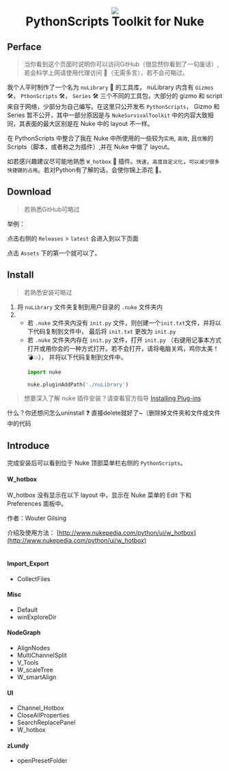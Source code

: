<h1 align="center"> 
      <img src="https://s3.dualstack.us-east-2.amazonaws.com/pythondotorg-assets/media/community/logos/python-logo-only.png">
      <br> PythonScripts Toolkit for Nuke
</h1>

## Perface

> 当你看到这个页面时说明你可以访问GitHub（很显然你看到了一句废话）, 若会科学上网请使用代理访问 :rocket:（无需多言），若不会可略过。

我个人平时制作了一个名为 `nuLibrary`  :toolbox: 的工具库， nuLibrary 内含有 `Gizmos` :hammer_and_wrench:， `PthonScripts` :hammer_and_wrench:， `Series` :hammer_and_wrench: 三个不同的工具包，大部分的 gizmo 和 script 来自于网络，少部分为自己编写。在这里只公开发布 `PythonScripts`， Gizmo 和 Series 暂不公开，其中一部分原因是与 `NukeSurvivalToolkit` 中的内容大致相同，其表面的最大区别是在 Nuke 中的 layout 不一样。

在 PythonScripts 中整合了我在 Nuke 中所使用的一些较为`实用`, `高效`, 且`优雅`的 Scripts（脚本，或者称之为插件）,并在 Nuke 中做了 layout。

如若感兴趣建议尽可能地熟悉 `W_hotbox` :hammer: 插件。`快速`，`高度自定义化`，`可以减少很多快捷键的占用`。若对Python有了解的话，会使你锦上添花 :sunflower:。

## Download

> 若熟悉GitHub可略过

举例：

点击右侧的 `Releases` > `latest` 会进入到以下页面

点击 `Assets` 下的第一个就可以了。

## Install

> 若熟悉安装可略过

1. 将 `nuLibrary` 文件夹复制到用户目录的 `.nuke` 文件夹内
2. - 若 `.nuke` 文件夹内没有 `init.py` 文件，则创建一个`init.txt`文件，并将以下代码复制到文件中， 最后将 `init.txt` 更改为 `init.py`
   - 若 `.nuke` 文件夹内存在 `init.py` 文件，打开 `init.py` （右键用记事本方式打开或用你会的一种方式打开。若不会打开，请将电脑关鸡，鸡你太美！:bomb::boom:），
      并将以下代码复制到文件中。
      ```python
      import nuke

      nuke.pluginAddPath('./nuLibrary')
      ```

> 想要深入了解 nuke 插件安装？请查看官方指导 [Installing Plug-ins](https://learn.foundry.com/nuke/developers/latest/pythondevguide/installing_plugins.html#installingplugins-ref-label)

什么？你还想问怎么uninstall :question: 直接delete就好了~（删除掉文件夹和文件或文件中的代码

## Introduce

完成安装后可以看到位于 Nuke 顶部菜单栏右侧的 `PythonScripts`。

#### **W_hotbox**

W_hotbox 没有显示在以下 layout 中，显示在 Nuke 菜单的 Edit 下和 Preferences 面板中。

作者：Wouter Gilsing

介绍及使用方法： [http://www.nukepedia.com/python/ui/w_hotbox](http://www.nukepedia.com/python/ui/w_hotbox)
<br>
<br>
#### **Import_Export**
- CollectFiles

#### **Misc**
- Default
- winExploreDir

#### **NodeGraph**
- AlignNodes
- MultiChannelSplit
- V_Tools
- W_scaleTree
- W_smartAlign

#### **UI**
- Channel_Hotbox
- CloseAllProperties
- SearchReplacePanel
- W_hotbox

#### **zLundy**
- openPresetFolder
